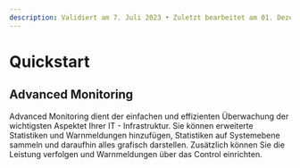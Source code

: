 ```yaml
---
description: Validiert am 7. Juli 2023 • Zuletzt bearbeitet am 01. Dezember 2023
---
```


# Quickstart

## Advanced Monitoring

Advanced Monitoring dient der einfachen und effizienten Überwachung der wichtigsten Aspektet Ihrer IT - Infrastruktur. Sie können erweiterte Statistiken und Warnmeldungen hinzufügen, Statistiken auf Systemebene sammeln und daraufhin alles grafisch darstellen. Zusätzlich können Sie die Leistung verfolgen und Warnmeldungen über das Control einrichten.
